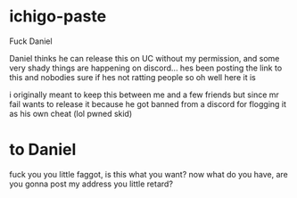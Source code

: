 # ichigo-paste
Fuck Daniel

Daniel thinks he can release this on UC without my permission, and some very shady things are happening on discord... hes been posting the link to this and nobodies sure if hes not ratting people so oh well here it is

i originally meant to keep this between me and a few friends but since mr fail wants to release it because he got banned from a discord for flogging it as his own cheat (lol pwned skid)

# to Daniel

fuck you you little faggot, is this what you want? now what do you have, are you gonna post my address you little retard?
